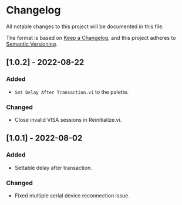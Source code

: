# Changelog
All notable changes to this project will be documented in this file.

The format is based on [Keep a Changelog](https://keepachangelog.com/en/1.0.0/),
and this project adheres to [Semantic Versioning](https://semver.org/spec/v2.0.0.html).

## [1.0.2] - 2022-08-22
### Added
- `Set Delay After Transaction.vi` to the palette.

### Changed
- Close invalid VISA sessions in Reinitialize.vi.

## [1.0.1] - 2022-08-02
### Added
- Settable delay after transaction.

### Changed
- Fixed multiple serial device reconnection issue.
